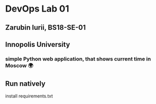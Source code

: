 # DevOps Lab 01
## Zarubin Iurii, BS18-SE-01
## Innopolis University

### simple Python web application, that shows current time in Moscow 🌍

## Run natively

install requirements.txt
